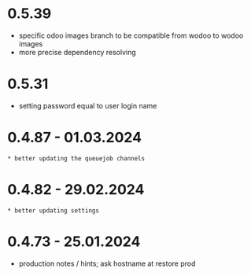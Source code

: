# 0.5.39
  * specific odoo images branch to be compatible from wodoo to wodoo images
  * more precise dependency resolving 

# 0.5.31
  * setting password equal to user login name

# 0.4.87  - 01.03.2024
	* better updating the queuejob channels

# 0.4.82  - 29.02.2024
	* better updating settings
# 0.4.73  -  25.01.2024

* production notes / hints; ask hostname at restore prod